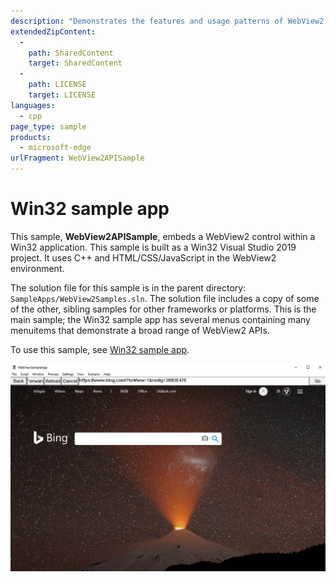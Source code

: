 ```yaml
---
description: "Demonstrates the features and usage patterns of WebView2 in a Win32 app."
extendedZipContent:
  -
    path: SharedContent
    target: SharedContent
  -
    path: LICENSE
    target: LICENSE
languages:
  - cpp
page_type: sample
products:
  - microsoft-edge
urlFragment: WebView2APISample
---
```

# Win32 sample app

<!-- only enough info to differentiate this sample vs the others; what is different about this sample compared to the sibling samples? -->
This sample, **WebView2APISample**, embeds a WebView2 control within a Win32 application.  This sample is built as a Win32 Visual Studio 2019 project.  It uses C++ and HTML/CSS/JavaScript in the WebView2 environment.

<!-- key distinction -->
The solution file for this sample is in the parent directory: `SampleApps/WebView2Samples.sln`.  The solution file includes a copy of some of the other, sibling samples for other frameworks or platforms.  This is the main sample; the Win32 sample app has several menus containing many menuitems that demonstrate a broad range of WebView2 APIs.

To use this sample, see [Win32 sample app](https://docs.microsoft.com/microsoft-edge/webview2/samples/webview2apissample).

![Screenshot of WebView2APISample app, with many menus](documentation/screenshots/sample-app-screenshot.png)
